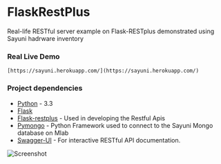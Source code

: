 # FlaskRestPlus
Real-life RESTful server example on Flask-RESTplus demonstrated using  Sayuni hadrware inventory

### Real Live Demo
```
[https://sayuni.herokuapp.com/](https://sayuni.herokuapp.com/)
```
### Project dependencies

* [Python](https://www.python.org) - 3.3
* [Flask](http://flask.pocoo.org/)
* [Flask-restplus](https://github.com/noirbizarre/flask-restplus) - Used in developing the Restful Apis
* [Pymongo](https://api.mongodb.com/python/current/) - Python Framework used to connect to the Sayuni Mongo database on Mlab
* [Swagger-UI](https://github.com/swagger-api/swagger-ui) - For interactive RESTful API documentation.

![Screenshot]("https://github.com/Genza999/FlaskRestPlus/sayuni.png"|absolute_url)
